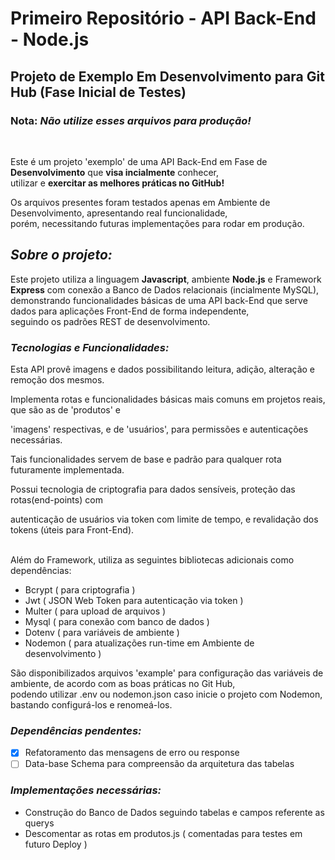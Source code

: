# Primeiro Repositório - API Back-End - Node.js

## Projeto de Exemplo Em Desenvolvimento para Git Hub (Fase Inicial de Testes)

### Nota: ***Não utilize esses arquivos para produção!***
<br>

Este é um projeto 'exemplo' de uma API Back-End em Fase de <b>Desenvolvimento</b> que <b>visa 
incialmente</b> conhecer, <br> utilizar e <b>exercitar as melhores práticas no GitHub!</b>

Os arquivos presentes foram testados apenas em Ambiente de Desenvolvimento, apresentando
real funcionalidade,<br> porém, necessitando futuras implementações para rodar em produção.

## ***Sobre o projeto:***

Este projeto utiliza a linguagem **Javascript**, ambiente **Node.js** e Framework **Express** com 
conexão a Banco de Dados relacionais (incialmente MySQL), <br> demonstrando funcionalidades
básicas de uma API back-End que serve dados para aplicações Front-End de forma independente, 
<br> seguindo os padrões REST de desenvolvimento.

### ***Tecnologias e Funcionalidades:***

Esta API provê imagens e dados possibilitando leitura, adição, alteração e remoção dos mesmos.

Implementa rotas e funcionalidades básicas mais comuns em projetos reais, que são as de 'produtos' e

'imagens' respectivas, e de 'usuários', para permissões e autenticações necessárias.

Tais funcionalidades servem de base e padrão para qualquer rota futuramente implementada.

Possui tecnologia de criptografia para dados sensíveis, proteção das rotas(end-points) com

autenticação de usuários via token com limite de tempo, e revalidação dos tokens (úteis para Front-End).
<br/><br/>

Além do Framework, utiliza as seguintes bibliotecas adicionais como dependências:

  + Bcrypt ( para criptografia )
  + Jwt ( JSON Web Token para autenticação via token )
  + Multer ( para upload de arquivos )
  + Mysql ( para conexão com banco de dados )
  + Dotenv ( para variáveis de ambiente )
  + Nodemon ( para atualizações run-time em Ambiente de desenvolvimento )

São disponibilizados arquivos 'example' para configuração das variáveis de ambiente,
de acordo com as boas práticas no Git Hub, <br>podendo utilizar .env ou nodemon.json
caso inicie o projeto com Nodemon, bastando configurá-los e renomeá-los.

### ***Dependências pendentes:***

  - [x] Refatoramento das mensagens de erro ou response
  - [ ] Data-base Schema para compreensão da arquitetura das tabelas

### ***Implementações necessárias:***

  + Construção do Banco de Dados seguindo tabelas e campos referente as querys
  + Descomentar as rotas em produtos.js ( comentadas para testes em futuro Deploy )